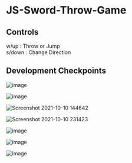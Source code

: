 # JS-Sword-Throw-Game

## Controls
w/up : Throw or Jump  
s/down : Change Direction

## Development Checkpoints
![image](https://user-images.githubusercontent.com/44596884/136494091-0a3877d8-d379-4482-80ea-362e6330d051.png)

![image](https://user-images.githubusercontent.com/44596884/136664051-1eabdb8f-6124-470c-a2fb-f0c5e38b9e80.png)

![Screenshot 2021-10-10 144642](https://user-images.githubusercontent.com/44596884/136714590-372d48ea-141a-4854-aca6-b651c75effab.png)

![Screenshot 2021-10-10 231423](https://user-images.githubusercontent.com/44596884/136714593-d2788257-b3df-4073-b14d-a1b16249af6f.png)

![image](https://user-images.githubusercontent.com/44596884/136885707-1b464295-dae4-4b60-87ea-1eb3c162c2cc.png)

![image](https://user-images.githubusercontent.com/44596884/137489256-ebeef69d-1166-471d-b976-ace03fd5fa67.png)

![image](https://user-images.githubusercontent.com/44596884/137526897-41b8677e-7b80-4ace-baf8-252e8c6ae3ed.png)
